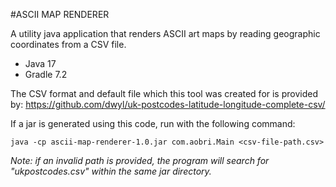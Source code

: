 #ASCII MAP RENDERER

A utility java application that renders ASCII art maps by reading geographic coordinates from a CSV file.

- Java 17 
- Gradle 7.2

The CSV format and default file which this tool was created for is provided by:
https://github.com/dwyl/uk-postcodes-latitude-longitude-complete-csv/

If a jar is generated using this code, run with the following command: 
```
java -cp ascii-map-renderer-1.0.jar com.aobri.Main <csv-file-path.csv>
```
_Note: if an invalid path is provided, the program will search for "ukpostcodes.csv" within the same jar directory._ 